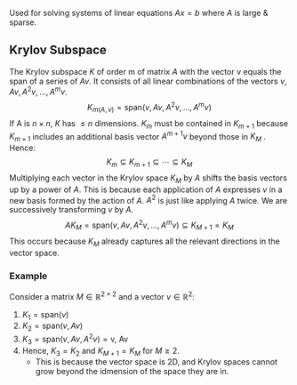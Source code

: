 Used for solving systems of linear equations $Ax = b$ where $A$ is large & sparse.

## Krylov Subspace
The Krylov subspace $K$ of order m of matrix $A$ with the vector v equals the span of a series of $Av$. It consists of all linear combinations of the vectors $v,Av,A^{2}v,\dots, A^{m}v$.
$$
K_{m(A,v)} = \text{span}(v,Av,A^{2}v,\dots, A^{m}v)
$$
If A is $n \times n$, $K$ has $\leq n$ dimensions. $K_m$ must be contained in $K_{m+1}$ because $K_{m+1}$ includes an additional basis vector $A^{m+1}v$ beyond those in $K_M$ . Hence:
$$K_{m} \subseteq K_{m+1} \subseteq \cdots \subseteq K_{M}$$
Multiplying each vector in the Krylov space $K_M$ by $A$ shifts the basis vectors up by a power of $A$. This is because each application of $A$ expresses $v$ in a new basis formed by the action of $A$. $A^{2}$ is just like applying $A$ twice. We are successively transforming $v$ by $A$.
$$AK_{M} = \text{span}(v,Av,A^{2}v,\dots, A^{m}v) \subseteq K_{M+1} = K_M$$
This occurs because $K_{M}$ already captures all the relevant directions in the vector space.

### Example
Consider a matrix $M \in \mathbb{R}^{2 \times 2}$ and a vector $v \in \mathbb{R}^{2}$:
1. $K_{1} = \text{span}(v)$
2. $K_{2} = \text{span}(v, Av)$
3. $K_{3} = \text{span}(v, Av, A^{2}v) = \text{v, Av}$
4. Hence, $K_{3}=K_{2}$ and $K_{M+1}=K_{M}$ for $M \geq 2$.
	* This is because the vector space is 2D, and Krylov spaces cannot grow beyond the idmension of the space they are in.
